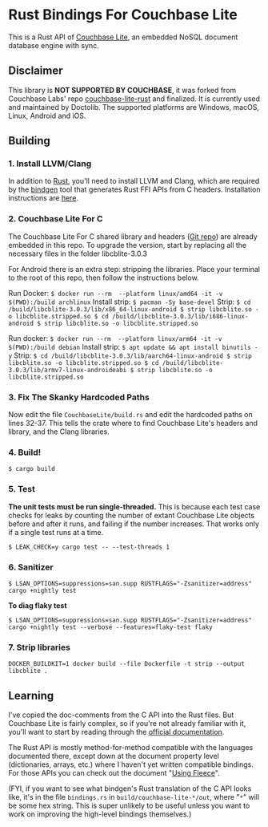 # Rust Bindings For Couchbase Lite

This is a Rust API of [Couchbase Lite][CBL], an embedded NoSQL document database engine with sync.

## Disclaimer

This library is **NOT SUPPORTED BY COUCHBASE**, it was forked from Couchbase Labs' repo [couchbase-lite-rust][CBL_RUST] and finalized.
It is currently used and maintained by Doctolib.
The supported platforms are Windows, macOS, Linux, Android and iOS.

## Building

### 1. Install LLVM/Clang

In addition to [Rust][RUST], you'll need to install LLVM and Clang, which are required by the
[bindgen][BINDGEN] tool that generates Rust FFI APIs from C headers.
Installation instructions are [here][BINDGEN_INSTALL].

### 2. Couchbase Lite For C

The Couchbase Lite For C shared library and headers ([Git repo][CBL_C]) are already embedded in this repo.
To upgrade the version, start by replacing all the necessary files in the folder libcblite-3.0.3

For Android there is an extra step: stripping the libraries.
Place your terminal to the root of this repo, then follow the instructions below.

Run Docker:
    ``$ docker run --rm  --platform linux/amd64 -it -v $(PWD):/build archlinux``
Install strip:
    ``$ pacman -Sy base-devel``
Strip:
    ``$ cd /build/libcblite-3.0.3/lib/x86_64-linux-android
    $ strip libcblite.so -o libcblite.stripped.so
    $ cd /build/libcblite-3.0.3/lib/i686-linux-android
    $ strip libcblite.so -o libcblite.stripped.so``

Run docker:
    ``$ docker run --rm  --platform linux/arm64 -it -v $(PWD):/build debian``
Install strip:
    ``$ apt update && apt install binutils -y``
Strip:
    ``$ cd /build/libcblite-3.0.3/lib/aarch64-linux-android
    $ strip libcblite.so -o libcblite.stripped.so
    $ cd /build/libcblite-3.0.3/lib/armv7-linux-androideabi
    $ strip libcblite.so -o libcblite.stripped.so``


### 3. Fix The Skanky Hardcoded Paths

Now edit the file `CouchbaseLite/build.rs` and edit the hardcoded paths on lines 32-37.
This tells the crate where to find Couchbase Lite's headers and library, and the Clang libraries.

### 4. Build!

    $ cargo build

### 5. Test

**The unit tests must be run single-threaded.** This is because each test case checks for leaks by
counting the number of extant Couchbase Lite objects before and after it runs, and failing if the
number increases. That works only if a single test runs at a time.

    $ LEAK_CHECK=y cargo test -- --test-threads 1

### 6. Sanitizer

    $ LSAN_OPTIONS=suppressions=san.supp RUSTFLAGS="-Zsanitizer=address" cargo +nightly test 

**To diag flaky test** 

    $ LSAN_OPTIONS=suppressions=san.supp RUSTFLAGS="-Zsanitizer=address" cargo +nightly test --verbose --features=flaky-test flaky

### 7. Strip libraries
```
DOCKER_BUILDKIT=1 docker build --file Dockerfile -t strip --output libcblite .
```

## Learning

I've copied the doc-comments from the C API into the Rust files. But Couchbase Lite is fairly
complex, so if you're not already familiar with it, you'll want to start by reading through
the [official documentation][CBLDOCS].

The Rust API is mostly method-for-method compatible with the languages documented there, except
down at the document property level (dictionaries, arrays, etc.) where I haven't yet written
compatible bindings. For those APIs you can check out the document "[Using Fleece][FLEECE]".

(FYI, if you want to see what bindgen's Rust translation of the C API looks like, it's in the file `bindings.rs` in `build/couchbase-lite-*/out`, where "`*`" will be some hex string. This is super unlikely to be useful unless you want to work on improving the high-level bindings themselves.)


[RUST]: https://www.rust-lang.org
[CBL]: https://www.couchbase.com/products/lite
[CBL_C]: https://github.com/couchbase/couchbase-lite-C
[CBL_RUST]: https://github.com/couchbaselabs/couchbase-lite-rust
[CBLDOCS]: https://docs.couchbase.com/couchbase-lite/current/introduction.html
[FLEECE]: https://github.com/couchbaselabs/fleece/wiki/Using-Fleece
[BINDGEN]: https://rust-lang.github.io/rust-bindgen/
[BINDGEN_INSTALL]: https://rust-lang.github.io/rust-bindgen/requirements.html
